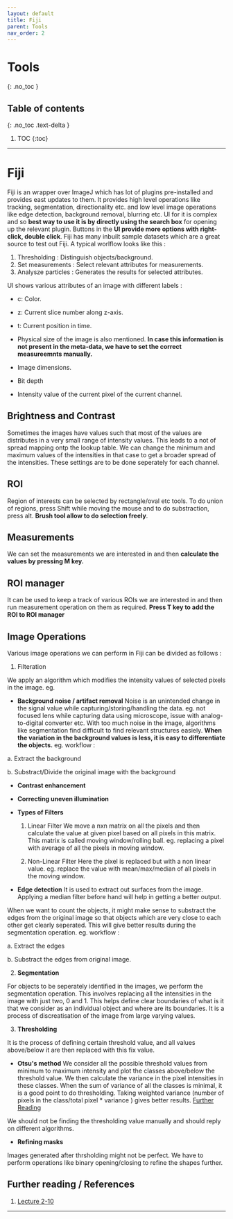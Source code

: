 ```yaml
---
layout: default
title: Fiji
parent: Tools
nav_order: 2
---
```


# Tools
{: .no_toc }

## Table of contents
{: .no_toc .text-delta }

1. TOC
{:toc}

---

# Fiji

Fiji is an wrapper over ImageJ which has lot of plugins pre-installed and provides east updates to them. It provides high level operations like tracking, segmentation, directionality etc. and low level image operations like edge detection, background removal, blurring etc. UI for it is complex and so **best way to use it is by directly using the search box** for opening up the relevant plugin. Buttons in the **UI provide more options with right-click, double click**. Fiji has many inbuilt sample datasets which are a great source to test out Fiji. A typical worlflow looks like this :

1. Thresholding : Distinguish objects/background.
2. Set measurements : Select relevant attributes for measurements.
3. Analysze particles : Generates the results for selected attributes.

UI shows various attributes of an image with different labels : 

* c: Color.

* z: Current slice number along z-axis.

* t: Current position in time.

* Physical size of the image is also mentioned. **In case this information is not present in the meta-data, we have to set the correct measureemnts manually.** 

* Image dimensions.

* Bit depth

* Intensity value of the current pixel of the current channel.

## Brightness and Contrast 

Sometimes the images have values such that most of the values are distributes in a very small range of intensity values. This leads to a not of spread mapping ontp the lookup table. We can change the minimum and maximum values of the intensities in that case to get a broader spread of the intensities. These settings are to be done seperately for each channel.

## ROI

Region of interests can be selected by rectangle/oval etc tools. To do union of regions, press Shift while moving the mouse and to do substraction, press alt. **Brush tool allow to do selection freely**.

## Measurements

We can set the measurements we are interested in and then **calculate the values by pressing M key.**

## ROI manager

It can be used to keep a track of various ROIs we are interested in and then run measurement operation on them as required. **Press T key to add the ROI to ROI manager**

## Image Operations

Various image operations we can perform in Fiji can be divided as follows :

1. Filteration

We apply an algorithm which modifies the intensity values of selected pixels in the image. eg.

- **Background noise / artifact removal**
Noise is an unintended change in the signal value while capturing/storing/handling the data. eg. not focused lens while capturing data using microscope, issue with analog-to-digital converter etc. With too much noise in the image, algorithms like segmentation find difficult to find relevant structures easiely. **When the variation in the background values is less, it is easy to differentiate the objects.** eg. workflow :

a. Extract the background

b. Substract/Divide the original image with the background

- **Contrast enhancement**
- **Correcting uneven illumination**

- **Types of Filters**

  1. Linear Filter
  We move a nxn matrix on all the pixels and then calculate the value at given pixel based on all pixels in this matrix. This matrix is called moving window/rolling ball. eg. replacing a pixel with average of all the pixels in moving window.

  2. Non-Linear Filter 
  Here the pixel is replaced but with a non linear value. eg. replace the value with mean/max/median of all pixels in the moving window. 

- **Edge detection**
It is used to extract out surfaces from the image. Applying a median filter before hand will help in getting a better output.

When we want to count the objects, it might make sense to substract the edges from the original image so that objects which are very close to each other get clearly seperated. This will give better results during the segmentation operation. eg. workflow :

 a. Extract the edges

 b. Substract the edges from original image.

2. **Segmentation**

For objects to be seperately identified in the images, we perform the segmentation operation. This involves replacing all the intensities in the image with just two, 0 and 1. This helps define clear boundaries of what is it that we consider as an individual object and where are its boundaries. It is a process of discreatisation of the image from large varying values. 

3. **Thresholding**

It is the process of defining certain threshold value, and all values above/below it are then replaced with this fix value. 

- **Otsu's method**
We consider all the possible threshold values from minimum to maximum intensity and plot the classes above/below the threshold value. We then calculate the variance in the pixel intensities in these classes. When the sum of variance of all the classes is minimal, it is a good point to do thresholding. Taking weighted variance (number of pixels in the class/total pixel * variance ) gives better results. [Further Reading](http://www.labbookpages.co.uk/software/imgProc/otsuThreshold.html)

We should not be finding the thresholding value manually and should reply on different algorithms.

- **Refining masks**

Images generated after thrsholding might not be perfect. We have to perform operations like binary opening/closing to refine the shapes further. 

## Further reading / References

1. [Lecture 2-10](https://www.youtube.com/watch?v=Akedfyp5AxY&list=PL5ESQNfM5lc7SAMstEu082ivW4BDMvd0U&index=2)


--- 